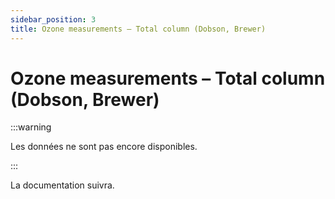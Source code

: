 ```yaml
---
sidebar_position: 3
title: Ozone measurements – Total column (Dobson, Brewer)
---
```


# Ozone measurements – Total column (Dobson, Brewer)

:::warning

Les données ne sont pas encore disponibles.

:::

La documentation suivra.
